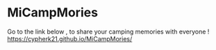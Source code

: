 # MiCampMories

Go to the link below , to share your camping memories with everyone !
https://cypherk21.github.io/MiCampMories/
